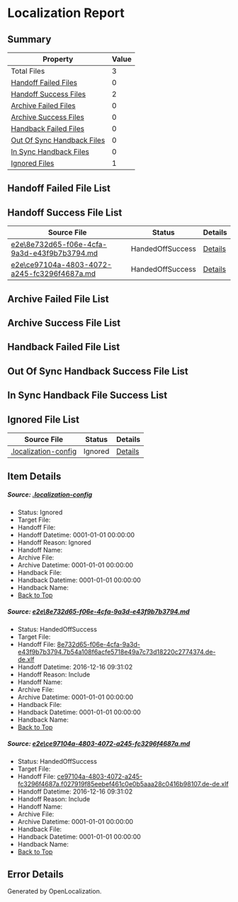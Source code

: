 # <a name='report-top'></a> Localization Report

## Summary
 Property | Value 
 -------- | ----- 
 Total Files | 3
[ Handoff Failed Files ](#handoff-failed-list)| 0
[ Handoff Success Files ](#handoff-success-list)| 2
[ Archive Failed Files ](#archive-failed-list)| 0
[ Archive Success Files ](#archive-success-list)| 0
[ Handback Failed Files ](#handback-failed-list)| 0
[ Out Of Sync Handback Files ](#outofsync-handback-success-list)| 0
[ In Sync Handback Files ](#insync-handback-success-list)| 0
[ Ignored Files ](#ignored-list)| 1

## <a name='handoff-failed-list'></a> Handoff Failed File List

## <a name='handoff-success-list'></a> Handoff Success File List
 Source File | Status | Details 
 ----------- | ------ | ------- 
 [e2e\8e732d65-f06e-4cfa-9a3d-e43f9b7b3794.md](https://github.com/OpenLocalizationTestOrg/ol-test0/blob/ecc13dc6bc29b1f467f86b4436912d6bc3388052/e2e/8e732d65-f06e-4cfa-9a3d-e43f9b7b3794.md) | HandedOffSuccess | [Details](#04ef72cdb2ea21fceddf8721130fcd20e73eecd31)
 [e2e\ce97104a-4803-4072-a245-fc3296f4687a.md](https://github.com/OpenLocalizationTestOrg/ol-test0/blob/ecc13dc6bc29b1f467f86b4436912d6bc3388052/e2e/ce97104a-4803-4072-a245-fc3296f4687a.md) | HandedOffSuccess | [Details](#700d2af98cc27aefde3afd0625d2fb04007a47a42)

## <a name='archive-failed-list'></a> Archive Failed File List

## <a name='archive-success-list'></a> Archive Success File List

## <a name='handback-failed-list'></a> Handback Failed File List

## <a name='outofsync-handback-success-list'></a> Out Of Sync Handback Success File List

## <a name='insync-handback-success-list'></a> In Sync Handback File Success List

## <a name='ignored-list'></a> Ignored File List
 Source File | Status | Details 
 ----------- | ------ | ------- 
 [.localization-config](https://github.com/OpenLocalizationTestOrg/ol-test0/blob/ecc13dc6bc29b1f467f86b4436912d6bc3388052/.localization-config) | Ignored | [Details](#cb0632cf59c1387fc1742bfb9fa3c47f87e2e5c90)

## Item Details
##### <a name='cb0632cf59c1387fc1742bfb9fa3c47f87e2e5c90'></a> Source: [.localization-config](https://github.com/OpenLocalizationTestOrg/ol-test0/blob/ecc13dc6bc29b1f467f86b4436912d6bc3388052/.localization-config)
* Status: Ignored
* Target File: 
* Handoff File: 
* Handoff Datetime: 0001-01-01 00:00:00
* Handoff Reason: Ignored
* Handoff Name: 
* Archive File: 
* Archive Datetime: 0001-01-01 00:00:00
* Handback File: 
* Handback Datetime: 0001-01-01 00:00:00
* Handback Name: 
* [Back to Top](#report-top)

##### <a name='04ef72cdb2ea21fceddf8721130fcd20e73eecd31'></a> Source: [e2e\8e732d65-f06e-4cfa-9a3d-e43f9b7b3794.md](https://github.com/OpenLocalizationTestOrg/ol-test0/blob/ecc13dc6bc29b1f467f86b4436912d6bc3388052/e2e/8e732d65-f06e-4cfa-9a3d-e43f9b7b3794.md)
* Status: HandedOffSuccess
* Target File: 
* Handoff File: [8e732d65-f06e-4cfa-9a3d-e43f9b7b3794.7b54a108f6acfe5718e49a7c73d18220c2774374.de-de.xlf](https://github.com/OpenLocalizationTestOrg/ol-test0-handoff/blob/0de014109425d80f18861c94b97b816f24b5ad64/ol-handoff/OpenLocalizationTestOrg/ol-test0-dede/xinjiang/ht/8e732d65-f06e-4cfa-9a3d-e43f9b7b3794.7b54a108f6acfe5718e49a7c73d18220c2774374.de-de.xlf)
* Handoff Datetime: 2016-12-16 09:31:02
* Handoff Reason: Include
* Handoff Name: 
* Archive File: 
* Archive Datetime: 0001-01-01 00:00:00
* Handback File: 
* Handback Datetime: 0001-01-01 00:00:00
* Handback Name: 
* [Back to Top](#report-top)

##### <a name='700d2af98cc27aefde3afd0625d2fb04007a47a42'></a> Source: [e2e\ce97104a-4803-4072-a245-fc3296f4687a.md](https://github.com/OpenLocalizationTestOrg/ol-test0/blob/ecc13dc6bc29b1f467f86b4436912d6bc3388052/e2e/ce97104a-4803-4072-a245-fc3296f4687a.md)
* Status: HandedOffSuccess
* Target File: 
* Handoff File: [ce97104a-4803-4072-a245-fc3296f4687a.f027919f85eebef461c0e0b5aaa28c0416b98107.de-de.xlf](https://github.com/OpenLocalizationTestOrg/ol-test0-handoff/blob/0de014109425d80f18861c94b97b816f24b5ad64/ol-handoff/OpenLocalizationTestOrg/ol-test0-dede/xinjiang/ht/ce97104a-4803-4072-a245-fc3296f4687a.f027919f85eebef461c0e0b5aaa28c0416b98107.de-de.xlf)
* Handoff Datetime: 2016-12-16 09:31:02
* Handoff Reason: Include
* Handoff Name: 
* Archive File: 
* Archive Datetime: 0001-01-01 00:00:00
* Handback File: 
* Handback Datetime: 0001-01-01 00:00:00
* Handback Name: 
* [Back to Top](#report-top)


## Error Details

Generated by OpenLocalization.
